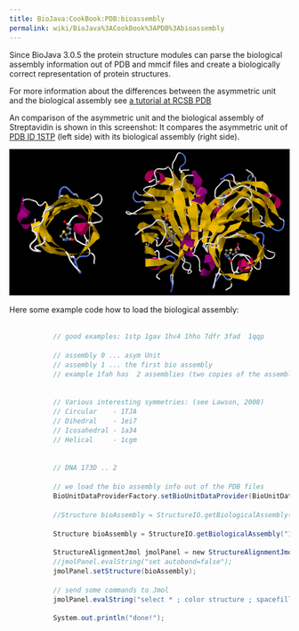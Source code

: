 ```yaml
---
title: BioJava:CookBook:PDB:bioassembly
permalink: wiki/BioJava%3ACookBook%3APDB%3Abioassembly
---
```


Since BioJava 3.0.5 the protein structure modules can parse the
biological assembly information out of PDB and mmcif files and create a
biologically correct representation of protein structures.

For more information about the differences between the asymmetric unit
and the biological assembly see [a tutorial at RCSB
PDB](http://www.pdb.org/pdb/101/static101.do?p=education_discussion/Looking-at-Structures/bioassembly_tutorial.html)

An comparison of the asymmetric unit and the biological assembly of
Streptavidin is shown in this screenshot: It compares the asymmetric
unit of [PDB ID
1STP](http://www.rcsb.org/pdb/explore/explore.do?structureId=1stp) (left
side) with its biological assembly (right side).

![](Asym_biounit.png "Asym_biounit.png")

Here some example code how to load the biological assembly:

```java

           // good examples: 1stp 1gav 1hv4 1hho 7dfr 3fad  1qqp

           // assembly 0 ... asym Unit  
           // assembly 1 ... the first bio assembly  
           // example 1fah has  2 assemblies (two copies of the assembly in asymmetric unit)  
             
             
           // Various interesting symmetries: (see Lawson, 2008)  
           // Circular    - 1TJA  
           // Dihedral    - 1ei7  
           // Icosahedral - 1a34  
           // Helical     - 1cgm  
             
             
           // DNA 173D .. 2  
             
           // we load the bio assembly info out of the PDB files  
           BioUnitDataProviderFactory.setBioUnitDataProvider(BioUnitDataProviderFactory.pdbProviderClassName);

           //Structure bioAssembly = StructureIO.getBiologicalAssembly("4A1I",2);    
             
           Structure bioAssembly = StructureIO.getBiologicalAssembly("1ei7",1);  
                                     
           StructureAlignmentJmol jmolPanel = new StructureAlignmentJmol();  
           //jmolPanel.evalString("set autobond=false");  
           jmolPanel.setStructure(bioAssembly);

           // send some commands to Jmol  
           jmolPanel.evalString("select * ; color structure ; spacefill off; wireframe off; backbone off; cartoon on; select ligands ; spacefill 0.4; color cpk;");  
             
           System.out.println("done!");

```
